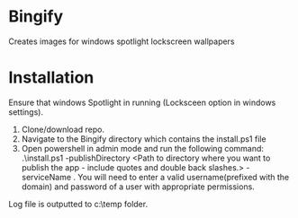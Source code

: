 # Bingify
Creates images for windows spotlight lockscreen wallpapers

# Installation
Ensure that windows Spotlight in running (Locksceen option in windows settings).

1. Clone/download repo.
2. Navigate to the Bingify directory which contains the install.ps1 file
3. Open powershell in admin mode and run the following command: .\install.ps1 -publishDirectory <Path to directory where you want to publish the app - include quotes and double back slashes.>  -serviceName <service of your choosing in quotes>. You will need to enter a valid username(prefixed with the domain) and password of a user with appropriate permissions.
  
Log file is outputted to c:\temp folder.
